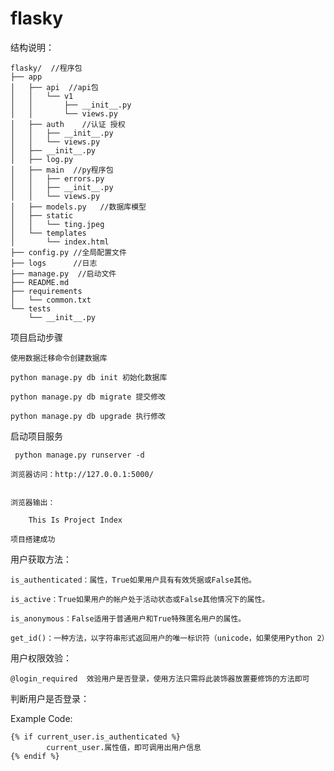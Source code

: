 # flasky

 结构说明：

    flasky/  //程序包
    ├── app
    │   ├── api  //api包
    │   │   └── v1
    │   │       ├── __init__.py
    │   │       └── views.py
    │   ├── auth    //认证 授权
    │   │   ├── __init__.py
    │   │   └── views.py
    │   ├── __init__.py
    │   ├── log.py
    │   ├── main  //py程序包
    │   │   ├── errors.py
    │   │   ├── __init__.py
    │   │   └── views.py
    │   ├── models.py   //数据库模型
    │   ├── static
    │   │   └── ting.jpeg
    │   └── templates
    │       └── index.html
    ├── config.py //全局配置文件
    ├── logs      //日志
    ├── manage.py  //启动文件
    ├── README.md
    ├── requirements
    │   └── common.txt
    └── tests
        └── __init__.py


 项目启动步骤

    使用数据迁移命令创建数据库

    python manage.py db init 初始化数据库

    python manage.py db migrate 提交修改

    python manage.py db upgrade 执行修改

 启动项目服务

     python manage.py runserver -d

    浏览器访问：http://127.0.0.1:5000/


    浏览器输出：

        This Is Project Index

    项目搭建成功

 用户获取方法：

    is_authenticated：属性，True如果用户具有有效凭据或False其他。

    is_active：True如果用户的帐户处于活动状态或False其他情况下的属性。

    is_anonymous：False适用于普通用户和True特殊匿名用户的属性。

    get_id()：一种方法，以字符串形式返回用户的唯一标识符（unicode，如果使用Python 2）

用户权限效验：

    @login_required  效验用户是否登录，使用方法只需将此装饰器放置要修饰的方法即可


判断用户是否登录：

Example Code:

    {% if current_user.is_authenticated %}
            current_user.属性值，即可调用出用户信息
    {% endif %}